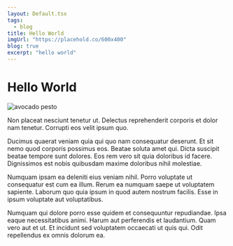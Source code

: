 ```yaml
---
layout: Default.tsx
tags:
  - blog
title: Hello World
imgUrl: "https://placehold.co/600x400"
blog: true
excerpt: "hello world"
---
```


# Hello World

![avocado pesto](https://placehold.co/600x400)

Non placeat nesciunt tenetur ut. Delectus reprehenderit corporis et dolor nam tenetur. Corrupti eos velit ipsum quo.

Ducimus quaerat veniam quia qui quo nam consequatur deserunt. Et sit nemo quod corporis possimus eos. Beatae soluta amet qui. Dicta suscipit beatae tempore sunt dolores. Eos rem vero sit quia doloribus id facere. Dignissimos est nobis quibusdam maxime doloribus nihil molestiae.

Numquam ipsam ea deleniti eius veniam nihil. Porro voluptate ut consequatur est cum ea illum. Rerum ea numquam saepe ut voluptatem sapiente. Laborum quo quia ipsum in quod autem nostrum facilis. Esse in ipsum voluptate aut voluptatibus.

Numquam qui dolore porro esse quidem et consequuntur repudiandae. Ipsa eaque necessitatibus animi. Harum aut perferendis et laudantium. Quam vero aut et ut. Et incidunt sed voluptatem occaecati ut quis qui. Odit repellendus ex omnis dolorum ea.
